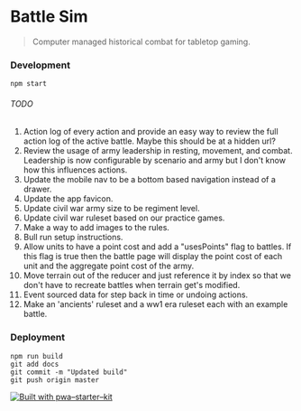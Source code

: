 # Battle Sim

> Computer managed historical combat for tabletop gaming.

### Development

`npm start`

###### TODO

1. Action log of every action and provide an easy way to review the full action log of the active battle. Maybe this should be at a hidden url?
1. Review the usage of army leadership in resting, movement, and combat. Leadership is now configurable by scenario and army but I don't know how this influences actions.
1. Update the mobile nav to be a bottom based navigation instead of a drawer.
1. Update the app favicon.
1. Update civil war army size to be regiment level.
1. Update civil war ruleset based on our practice games.
1. Make a way to add images to the rules.
1. Bull run setup instructions.
1. Allow units to have a point cost and add a "usesPoints" flag to battles. If this flag is true then the battle page will display the point cost of each unit and the aggregate point cost of the army.
1. Move terrain out of the reducer and just reference it by index so that we don't have to recreate battles when terrain get's modified.
1. Event sourced data for step back in time or undoing actions.
1. Make an 'ancients' ruleset and a ww1 era ruleset each with an example battle.

### Deployment

```
npm run build
git add docs
git commit -m "Updated build"
git push origin master
```

[![Built with pwa–starter–kit](https://img.shields.io/badge/built_with-pwa–starter–kit_-blue.svg)](https://github.com/Polymer/pwa-starter-kit "Built with pwa–starter–kit")

